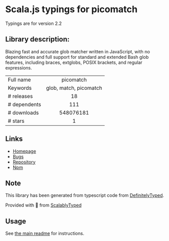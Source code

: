 
# Scala.js typings for picomatch

Typings are for version 2.2

## Library description:
Blazing fast and accurate glob matcher written in JavaScript, with no dependencies and full support for standard and extended Bash glob features, including braces, extglobs, POSIX brackets, and regular expressions.

|                    |                 |
| ------------------ | :-------------: |
| Full name          | picomatch |
| Keywords           | glob, match, picomatch |
| # releases         | 18 |
| # dependents       | 111 |
| # downloads        | 548076181 |
| # stars            | 1 |

## Links
- [Homepage](https://github.com/micromatch/picomatch)
- [Bugs](https://github.com/micromatch/picomatch/issues)
- [Repository](https://github.com/micromatch/picomatch)
- [Npm](https://www.npmjs.com/package/picomatch)
    


## Note
This library has been generated from typescript code from [DefinitelyTyped](https://definitelytyped.org).

Provided with :purple_heart: from [ScalablyTyped](https://github.com/oyvindberg/ScalablyTyped)

## Usage
See [the main readme](../../readme.md) for instructions.


